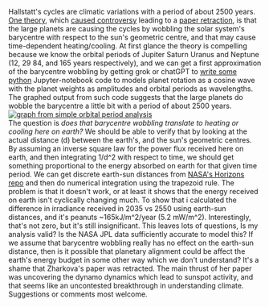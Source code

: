 Hallstatt's cycles are climatic variations with a period of about 2500 years.  [One theory][1], which [caused controversy][2] leading to a [paper retraction][3], is that the large planets are causing the cycles by wobbling the solar system's barycentre with respect to the sun's geometric centre, and that may cause time-dependent heating/cooling.  At first glance the theory is compelling because we know the orbital periods of Jupiter Saturn Uranus and Neptune (12, 29 84, and 165 years respectively), and we can get a first approximation of the barycentre wobbling by getting grok or chatGPT to [write some python][4] Jupyter-notebook code to models planet rotation as a cosine wave with the planet weights as amplitudes and orbital periods as wavelengths.  The graphed output from such code suggests that the large planets do wobble the barycentre a little bit with a period of about 2500 years.[![graph from simple orbital period analysis][5]][5]  
The question is *does that barycentre wobbling translate to heating or cooling here on earth?* We should be able to verify that by looking at the actual distance (d) between the earth's, and the sun's geometric centres. By assuming an inverse square law for the power flux received here on earth, and then integrating 1/d^2 with respect to time, we should get something proportional to the energy absorbed on earth for that given time period.  We can get discrete earth-sun distances from [NASA's Horizons repo][6] and then do numerical integration using the trapezoid rule.  The problem is that it doesn't work, or at least it shows that the energy received on earth isn't cyclically changing much.  To show that i calculated the difference in irradiance received in 2035 vs 2550 using earth-sun distances, and it's peanuts ~165kJ/m^2/year (5.2 mW/m^2).  Interestingly, that's not zero, but it's still insignificant. This leaves lots of questions, Is my analysis valid?  Is the NASA JPL data sufficiently accurate to model this?  If we assume that barycentre wobbling really has no effect on the earth-sun distance, then is it possible that planetary alignment could be affect the earth's energy budget in some other way which we don't understand?  It's a shame that Zharkova's paper was retracted.  The main thrust of her paper was uncovering the dynamo dynamics which lead to sunspot activity, and that seems like an uncontested breakthrough in understanding climate.  Suggestions or comments most welcome.                  
  


  [1]: https://youtu.be/SawIG4TNpHQ?t=2488
  [2]: https://arstechnica.com/science/2020/03/paper-that-claimed-the-sun-caused-global-warming-gets-retracted/
  [3]: https://www.climatesciencejournal.com/wp-content/uploads/2020/03/s41598-019-45584-3.pdf
  [4]: https://github.com/patrick-kiwi/sunStuff.git
  [5]: https://i.sstatic.net/XAYsUYcg.png
  [6]: https://ssd-api.jpl.nasa.gov/doc/horizons.html
